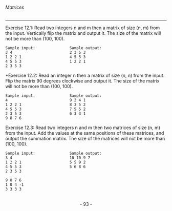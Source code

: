 ###### Matrices
---


Exercise 12.1: Read two integers n and m then a matrix of size (n, m) from the
input. Vertically flip the matrix and output it. The size of the matrix will not be more than (100, 100).

```
Sample input:               Sample output:
3 4                         2 3 5 3
1 2 2 1                     4 5 5 3 
4 5 5 3                     1 2 2 1 
2 3 5 3
```


*Exercise 12.2: Read an integer n then a matrix of size (n, n) from the input. Flip the matrix 90 degrees clockwise and output it. The size of the matrix will not be more than (100, 100).

```
Sample input:               Sample output:
4                           9 2 4 1
1 2 2 1                     8 3 5 2 
4 5 5 3                     7 5 5 2 
2 3 5 3                     6 3 3 1
9 8 7 6
```


Exercise 12.3: Read two integers n and m then two matrices of size (n, m) from
the input. Add the values at the same positions of these matrices, and output the summation matrix. The size of the matrices will not be more than (100, 100).

```
Sample input:               Sample output:
3 4                         10 10 9 7
1 2 2 1                     5 5 9 2
4 5 5 3                     5 6 8 6
2 3 5 3                     

9 8 7 6
1 0 4 -1
3 3 3 3
```

<br>

<center> - 93 - </center>